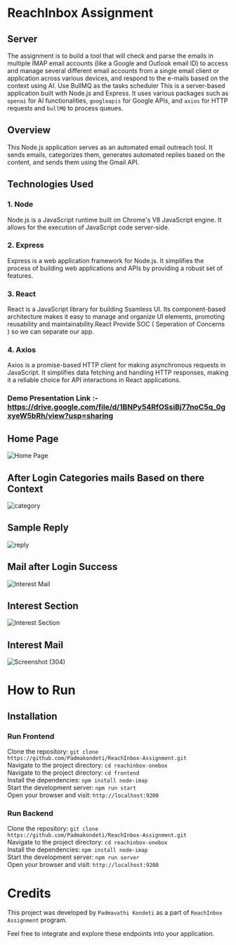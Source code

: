# ReachInbox Assignment

## Server

The assignment is to build a tool that will check and parse the emails in  multiple IMAP email accounts (like a Google and Outlook email ID) to access and manage several different email accounts from a single email client or application across various devices, and
respond to the e-mails based on the context using AI. Use BullMQ as the tasks scheduler
This is a server-based application built with Node.js and Express. It uses various packages such as  `openai` for AI functionalities, `googleapis` for Google APIs, and `axios` for HTTP requests and `bullMQ` to process queues.

## Overview

This Node.js application serves as an automated email outreach tool. It sends emails, categorizes them, generates automated replies based on the content, and sends them using the Gmail API.

## Technologies Used

### 1. Node

Node.js is a JavaScript runtime built on Chrome's V8 JavaScript engine. It allows for the execution of JavaScript code server-side.

### 2. Express

Express is a web application framework for Node.js. It simplifies the process of building web applications and APIs by providing a robust set of features.

### 3. React

React is a JavaScript library for building Ssamless UI. Its component-based architecture makes it easy to manage and organize UI elements, promoting reusability and maintainability.React Provide SOC ( Seperation of Concerns ) so we can separate our app.

### 4. Axios

Axios is a promise-based HTTP client for making asynchronous requests in JavaScript. It simplifies data fetching and handling HTTP responses, making it a reliable choice for API interactions in React applications.


### Demo Presentation Link :- https://drive.google.com/file/d/1BNPy54RfOSsiBj77noC5q_0gxyeW5bRh/view?usp=sharing


## Home Page

![Home Page](https://github.com/Padmakondeti/reachinbox-Assignment/assets/128920395/43d0cc00-3eb4-4c61-b4eb-41339d86b2e3)

## After Login Categories mails Based on there Context  

 ![category](https://github.com/Padmakondeti/reachinbox-Assignment/assets/128920395/e4945f2c-e1e4-4beb-893d-f4163dd064c8)

## Sample Reply 

![reply](https://github.com/Padmakondeti/reachinbox-Assignment/assets/128920395/cf6bf230-d21d-407d-a33b-8f71ef2aa141)

## Mail after Login Success

![Interest Mail](https://github.com/Padmakondeti/reachinbox-Assignment/assets/128920395/74f24948-327c-4847-b0e3-d5091e4f4d23)



## Interest Section

 ![Interest Section](https://github.com/Padmakondeti/reachinbox-Assignment/assets/128920395/7142b552-93c7-45e7-a9d0-61671adab05e)

 ## Interest Mail 
 
![Screenshot (304)](https://github.com/Padmakondeti/reachinbox-Assignment/assets/128920395/a0482d56-7d40-4e5e-8543-83b96d4d6ed3)


 # How to Run <br/>
 
   <h2>Installation</h2>

   ### Run Frontend 
   
   Clone the repository:   ``` git clone https://github.com/Padmakondeti/ReachInbox-Assignment.git ``` <br/>
   Navigate to the project directory:   ``` cd reachinbox-onebox ``` <br/>
   Navigate to the project directory:   ``` cd frontend ``` <br/>
   Install the dependencies:   ``` npm install node-imap ``` <br/>
   Start the development server:   ``` npm run start ``` <br/>
   Open your browser and visit:   ``` http://localhost:9200 ``` <br/>

   ### Run Backend 
   
   Clone the repository:   ``` git clone https://github.com/Padmakondeti/ReachInbox-Assignment.git ``` <br/>
   Navigate to the project directory:   ``` cd reachinbox-onebox ``` <br/>
   Install the dependencies:   ``` npm install node-imap ``` <br/>
   Start the development server:   ``` npm run server ``` <br/>
   Open your browser and visit:   ``` http://localhost:9200 ``` <br/>

 
   # Credits <br/>
   This project was developed by ```Padmavathi Kondeti``` as a part of ```ReachInbox Assignment``` program.

   <p>Feel free to integrate and explore these endpoints into your application.</p>
  
